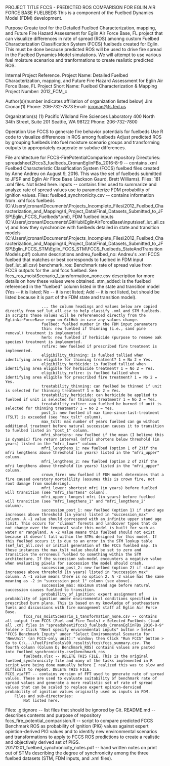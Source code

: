 PROJECT TITLE
FCCS - PREDICTED ROS COMPARISON FOR EGLIN AIR FORCE BASE FUELBEDS
This is a component of the Fuelbed Dynamics Model (FDM) development.

Purpose
Create tool for the Detailed Fuelbed Characterization, mapping, and Future Fire Hazard Assessment for Eglin Air Force Base, FL project that can visualize differences in rate of spread (ROS) amonng custom Fuelbed Characterization Classification System (FCCS) fuelbeds created for Eglin. This must be done because predicted ROS will be used to drive fire spread in the Fuelbed Dynamics Model simulations. We will attempt to use various fuel moisture scenarios and tranformations to create realistic predicted ROS.


Internal Project Reference.
Project Name: Detailed Fuelbed Characterization, mapping, and Future Fire Hazard Assessment for Eglin Air Force Base, FL
Project Short Name: Fuelbed Characterization & Mapping
Project Number: 2012_FCM_c

Author(s)(number indicates affiliation of organization listed below)
Jim Cronan(1)
Phone: 206-732-7873
Email: jcronan@fs.fed.us

Organization(s)
(1)
Pacific Wildland Fire Sciences Laboratory
400 North 34th Street, Suite 201
Seattle, WA 98122
Phone: 206-732-7800

Operation
Use FCCS to generate fire behavior potentials for fuelbeds
Use R code to visualize differences in ROS among fuelbeds
Adjust predicted ROS by grouping fuelbeds into fuel moisture scenario groups and transforming outputs to appropriately exagerate or subdue differences.

File architecture for FCCS-FirePotentialComparison repository
Directories:
	spreadsheet2fccs3_fuelbeds_CronanEglinFBs_2016-8-9 -- contains .xml Fuelbed Characteristic Classification System (FCCS) fuelbed files created by Anne Andreu on August 9, 2016. This was the set of fuelbeds submitted to JFSP and Eglin Air Firce Base (Jackson Gaurd, Brett Williams).
		Files: 
			181 .xml files. Not listed here.
	inputs -- contains files used to summarize and analyze rate of spread values use to parameterize FDM probability of ignition values.
		Files:
			fuelbed_synchronicity.csv -- contains information from .xml fccs fuelbeds (C:\Users\jcronan\Documents\Projects_Incomplete_Files\2012_Fuelbed_Characterization_and_Mapping\4_Project_Data\Final_Datasets_Submitted_to_JFSP\Eglin_FCCS_Fuelbeds\*.xml), FDM fuelbed inputs (C:\Users\jcronan\Documents\GitHub\EglinAirForceBase\inputs\sef_lut_all.csv) and how they synchronize with fuelbeds detailed in state and transition models (C:\Users\jcronan\Documents\Projects_Incomplete_Files\2012_Fuelbed_Characterization_and_Mapping\4_Project_Data\Final_Datasets_Submitted_to_JFSP\Eglin_FCCS_STM\Eglin_FCCS_STM\FCCS_Fuelbeds_StateAndTransitionModels.pdf)
				column descriptions
					andreu_fuelbed_no: Andreu's .xml FCCS fuelbed that matches or best corresponds to fuelbed in FDM input (sef_lut_all.csv)
					benchmark_ros: Benchmark rate of spread value from FCCS outputs for the .xml fccs fuelbed. See fccs_ros_moistScenario_1_tansformation_none.csv description for more details on how these values were obtained.
					stm_added: is the fuelbed referenced in the "fuelbed" column listed in the state and transition model (Yes -- it is listed; No -- it is not listed; Add -- it is not listed, but should be listed because it is part of the FDM state and transition model).
					
					... the column headings and values below are copied directly from sef_lut_all.csv to help classify .xml and STM fuelbeds. In scripts these values will be referenenced directly from the EglinAirForceBase repo on GitHub in case any values change.
					fuelbed: fuelbed number in the FDM input parameters
					thin: new fuelbed if thinning (i.e., sand pine removal) treatment is implemented.
					herb: new fuelbed if herbicide (purpose to remove oak species) treatment is implemented.
					rxfire: new fuelbed if prescribed fire treatment is implemented.
					eligibility_thinning: is fuelbed tallied when identifying area eligible for thinning treatment? 1 = No 2 = Yes.
					eligibility_herbicide: is fuelbed tallied when identifying area eligible for herbicide treatment? 1 = No 2 = Yes.
					eligibility_rxfire: is fuelbed tallied when identifying area eligible for prescribed fire treatment? 1 = No 2 = Yes.
					treatability_thinning: can fuelbed be thinned if unit is selected for thinning treatment? 1 = No 2 = Yes.
					treatability_herbicide: can herbicide be applied to fuelbed if unit is selected for thinning treatment? 1 = No 2 = Yes.
					treatability_rxfire: can fuelbed be burned if unit is selected for thinning treatment? 1 = No 2 = Yes.
					post_1: new fuelbed if max time-since-last-treatment (TSLT) is exceeded (see "max_tslt" column).
					max_tslt: max number of years fuelbed can go without additional treatment before natural succession causes it to transition to fuelbed listed in "post_1" column.
					mfri_shortens: new fuelbed if the mean (I believe this is dynamic) fire return interval (mfri) shortens below threshold (in years) listed in the "mfri_lower" column.
					mfri_lengthens_1: new fuelbed (option 1 of 2)if the mfri lengthens above threshold (in years) listed in the "mfri_upper" column.
					mfri_lengthens_2: new fuelbed (option 2 of 2)if the mfri lengthens above threshold (in years) listed in the "mfri_upper" column.
					crown_fire: new fuelbed if FDM model determines that a fire caused overstory mortalility (assumes this is crown fire, not root damage from smoldering).
					mfri_lower: shortest mfri (in years) before fuelbed will transition (see "mfri_shortens" column).
					mfri_upper: longest mfri (in years) before fuelbed will transition (see "mfri_lengthens_1" and "mfri_lengthens_2" column).
					succession_post_1: new fuelbed (option 1) if stand age increases above threshold (in years) listed in "succession_max" column. A -1 value should correspond with an infinite upper stand age limit. This occurs for "climax" forests and landcover types that do not change over the temporal scale this model is built for such as water or rangeland. A -2 value means this fuelbed should not exist because it doesn't fall within the STMs designed for this model. If this fuelbed occurs it is due to an error in the STM lookup table (sef_lut_all.csv) or initial generation of the FCCS fuelbed map. In these instances the max_tslt value should be set to zero and transition the erroneous fuelbed to something within the STM architecture. If the succession sub-model encounters a negative value when evaluating pixels for succession the model should crash.
					succession_post_2: new fuelbed (option 2) if stand age increases above threshold (in years) listed in "succession_max" column. A -1 value means there is no option 2. A -2 value has the same meaning as -2 in "succession_post_1" column (see above). 
					succession_max: maximum stand age before natural succession causes fuelbed to transition.
					probability_of_ignition: expert assignment of probability of ignition under environmental conditions specified in prescribed burn plans. This is based on my knowledge of southeastern fuels and discussions with fire management staff at Eglin Air Force Base.
			fccs_ros_moistScenario_1_tansformation_none.csv -- contains all output from FCCS (Fuel and Fire Tools) > Selected Fuelbeds (load all .xml files in "spreadsheet2fccs3_fuelbeds_CronanEglinFBs_2016-8-9" folder > Click "Next specify environmental inputs" button > Select "FCCS Benchmark Inputs" under "Select Environmental Scenario for 'NewUnit' (an FCCS-only unit):" window; then Click "Run FCCS" button > Go to C:\...\FuelFireTools\00_results\fccs\fccs_summary.csv. The fourth column (Column D; Benchmark_ROS) contains values are pasted into fuelbed_synchronicity.csv$benchmark_ros
			fuelbeds.xlsx -- DELETE THIS FILE. This is the original fuelbed_synchronicity file and many of the tasks implemented in R script were being done manually before I realized this was to slow and difficult to repeat. DELETE THIS FILE.
	FCCS_viaFFT -- contains version of FFT used to generate rate of spread values. These are used to evaluate suitability of benchmark rate of spread values and generate a more realistic set of rate of spread values that can be scaled to replace expert opinion-derviced probability of ignition values originally used as inputs in FDM.
		Files and sub-directories:
			Not listed here.
Files:
	.gitignore -- list files that should be ignored by Git.
	README.md -- describes contents and purpose of repository
	fccs_fire_potential_comparision.R -- script to compare predicted FCCS Benchmark ROS as probability of ignition (PIG) values against expert opintion-derived PIG values and to identify new environmental scenarios and transformations to apply to FCCS ROS predictions to create a realistic and objectively derived set of PIGS.
	20171201_fuelbed_synchronicity_notes.pdf -- hand written notes on print out of STMs describing the degree of synchronicity among the three fuelbed datasets (STM, FDM inputs, and .xml files).



 
